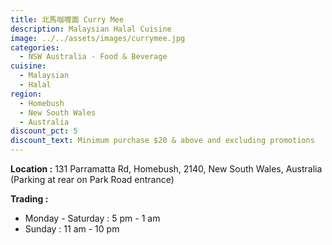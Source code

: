 ```yaml
---
title: 北馬咖喱面 Curry Mee
description: Malaysian Halal Cuisine
image: ../../assets/images/currymee.jpg
categories:
  - NSW Australia - Food & Beverage
cuisine:
  - Malaysian
  - Halal
region:
  - Homebush
  - New South Wales
  - Australia
discount_pct: 5
discount_text: Minimum purchase $20 & above and excluding promotions
---
```

**Location :** 131 Parramatta Rd, Homebush, 2140, New South Wales, Australia\
(Parking at rear on Park Road entrance)

**Trading :**

* Monday - Saturday : 5 pm - 1 am
* Sunday : 11 am - 10 pm

